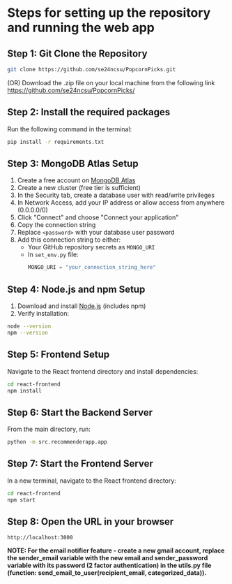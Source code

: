 # Steps for setting up the repository and running the web app

## Step 1: Git Clone the Repository
```bash
git clone https://github.com/se24ncsu/PopcornPicks.git
```
(OR) Download the .zip file on your local machine from the following link
https://github.com/se24ncsu/PopcornPicks/

## Step 2: Install the required packages
Run the following command in the terminal:
```bash
pip install -r requirements.txt
```

## Step 3: MongoDB Atlas Setup
1. Create a free account on [MongoDB Atlas](https://www.mongodb.com/cloud/atlas)
2. Create a new cluster (free tier is sufficient)
3. In the Security tab, create a database user with read/write privileges
4. In Network Access, add your IP address or allow access from anywhere (0.0.0.0/0)
5. Click "Connect" and choose "Connect your application"
6. Copy the connection string
7. Replace `<password>` with your database user password
8. Add this connection string to either:
   - Your GitHub repository secrets as `MONGO_URI`
   - In `set_env.py` file:
     ```python
     MONGO_URI = "your_connection_string_here"
     ```

## Step 4: Node.js and npm Setup
1. Download and install [Node.js](https://nodejs.org/) (includes npm)
2. Verify installation:
```bash
node --version
npm --version
```

## Step 5: Frontend Setup
Navigate to the React frontend directory and install dependencies:
```bash
cd react-frontend
npm install
```

## Step 6: Start the Backend Server
From the main directory, run:
```bash
python -m src.recommenderapp.app
```

## Step 7: Start the Frontend Server
In a new terminal, navigate to the React frontend directory:
```bash
cd react-frontend
npm start
```

## Step 8: Open the URL in your browser
```
http://localhost:3000
```

**NOTE: For the email notifier feature - create a new gmail account, replace the sender_email variable with the new email and sender_password variable with its password (2 factor authentication) in the utils.py file (function: send_email_to_user(recipient_email, categorized_data)).**